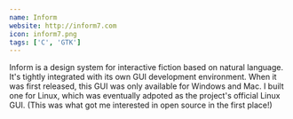 ```yaml
---
name: Inform
website: http://inform7.com
icon: inform7.png
tags: ['C', 'GTK']
---
```

Inform is a design system for interactive fiction based on natural language.
It's tightly integrated with its own GUI development environment.
When it was first released, this GUI was only available for Windows and Mac.
I built one for Linux, which was eventually adpoted as the project's official Linux GUI.
(This was what got me interested in open source in the first place!)